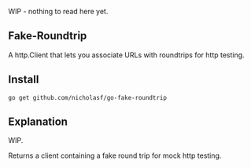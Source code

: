 WIP - nothing to read here yet.

## Fake-Roundtrip

A http.Client that lets you associate URLs with roundtrips for http testing.

## Install

`go get github.com/nicholasf/go-fake-roundtrip`

## Explanation




WIP.

Returns a client containing a fake round trip for mock http testing.
